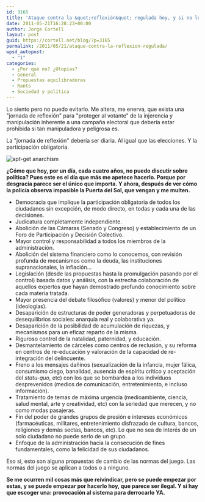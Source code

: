 ```yaml
---
id: 3165
title: 'Ataque contra la &quot;reflexión&quot; regulada hoy, y si no le gusta al Estado... ¿qué va a hacer?'
date: 2011-05-21T16:28:23+00:00
author: Jorge Cortell
layout: post
guid: https://cortell.net/blog/?p=3165
permalink: /2011/05/21/ataque-contra-la-reflexion-regulada/
wpsd_autopost:
  - "1"
categories:
  - ¿Por qué no? ¿Utopías?
  - General
  - Propuestas equilibradoras
  - Rants
  - Sociedad y polí­tica
---
```

Lo siento pero no puedo evitarlo. Me altera, me enerva, que exista una "jornada de reflexión" para "proteger al votante" de la injerencia y manipulación inherente a una campaña electoral que debería estar prohibida si tan manipuladora y peligrosa es.

La "jornada de reflexión" debería ser diaria. Al igual que las elecciones. Y la participación obligatoria.

<img class="aligncenter" src="https://debian.ch/merchandise/img/tshirts/apt-get_install_anarchism.png" alt="apt-get anarchism" />

**¿Cómo que hoy, por un día, cada cuatro años, no puedo discutir sobre política? Pues este es el día que más me apetece hacerlo. Porque por desgracia parece ser el único que importa. Y ahora, después de ver cómo la policía observa impasible la Puerta del Sol, que vengan y me multen.**

  * Democracia que implique la participación obligatoria de todos los ciudadanos sin excepción, de modo directo, en todas y cada una de las decisiones.
  * Judicatura completamente independiente.
  * Abolición de las Cámaras (Senado y Congreso) y establecimiento de un Foro de Participación y Decisión Colectivo.
  * Mayor control y responsabilidad a todos los miembros de la administración.
  * Abolición del sistema financiero como lo conocemos, con revisión profunda de mecanismos como la deuda, las instituciones supranacionales, la inflación...
  * Legislación (desde las propuestas hasta la promulgación pasando por el control) basada datos y análisis, con la estrecha colaboración de aquellos expertos que hayan demostrado profundo conocimiento sobre cada materia tratada.
  * Mayor presencia del debate filosófico (valores) y menor del político (ideologías).
  * Desaparición de estructuras de poder generadoras y perpetuadoras de desequilibrios sociales: anarquía real y colaborativa ya.
  * Desaparición de la posibilidad de acumulación de riquezas, y mecanismos para un eficaz reparto de la misma.
  * Riguroso control de la natalidad, paternidad, y educación.
  * Desmantelamiento de cárceles como centros de reclusión, y su reforma en centros de re-educación y valoración de la capacidad de re-integración del delincuente.
  * Freno a los mensajes dañinos (sexualización de la infancia, mujer fálica, consumismo ciego, banalidad, ausencia de espíritu crítico y aceptación del _statu-quo_, etc) con los que se bombardea a los indivíduos desprevenidos (medios de comunicación, entretenimiento, e incluso información).
  * Tratamiento de temas de máxima urgencia (medioambiente, ciencia, salud mental, arte y creatividad, etc) con la seriedad que merecen, y no como modas pasajeras.
  * Fin del poder de grandes grupos de presión e intereses económicos (farmacéuticas, militares, entretenimiento disfrazado de cultura, bancos, religiones y demás sectas, bancos, etc). Lo que no sea de interés de un solo ciudadano no puede serlo de un grupo.
  * Enfoque de la administración hacia la consecución de fines fundamentales, como la felicidad de sus ciudadanos.

Eso sí, esto son alguna propuestas de cambio de las normas del juego. Las normas del juego se aplican a todos o a ninguno.

**Se me ocurren mil cosas más que reivindicar, pero se puede empezar por estas, y se puede empezar por hacerlo hoy, que parece ser ilegal. Y si hay que escoger una: provocación al sistema para derrocarlo YA.**